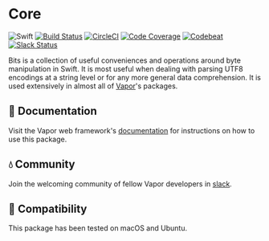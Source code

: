 # Core

![Swift](http://img.shields.io/badge/swift-3.0-brightgreen.svg)
[![Build Status](https://travis-ci.org/vapor/core.svg?branch=master)](https://travis-ci.org/vapor/bits)
[![CircleCI](https://circleci.com/gh/vapor/core.svg?style=shield)](https://circleci.com/gh/vapor/bits)
[![Code Coverage](https://codecov.io/gh/vapor/core/branch/master/graph/badge.svg)](https://codecov.io/gh/vapor/bits)
[![Codebeat](https://codebeat.co/badges/a793ad97-47e3-40d9-82cf-2aafc516ef4e)](https://codebeat.co/projects/github-com-vapor-bits)
[![Slack Status](http://vapor.team/badge.svg)](http://vapor.team)

Bits is a collection of useful conveniences and operations around byte manipulation in Swift. It is most useful when dealing with parsing UTF8 encodings at a string level or for any more general data comprehension. It is used extensively in almost all of [Vapor](https://github.com/vapor/vapor)'s packages.

## 📖 Documentation

Visit the Vapor web framework's [documentation](http://docs.vapor.codes) for instructions on how to use this package.

## 💧 Community

Join the welcoming community of fellow Vapor developers in [slack](http://vapor.team).

## 🔧 Compatibility

This package has been tested on macOS and Ubuntu.

